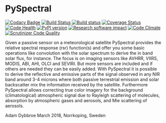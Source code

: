 PySpectral
==========

[![Codacy Badge](https://api.codacy.com/project/badge/Grade/9f039d7d640846ca89be8a78fa11e1f6)](https://www.codacy.com/app/adybbroe/pyspectral?utm_source=github.com&utm_medium=referral&utm_content=pytroll/pyspectral&utm_campaign=badger)
[![Build Status](https://travis-ci.org/pytroll/pyspectral.png?branch=develop)](https://travis-ci.org/pytroll/pyspectral)
[![Build status](https://ci.appveyor.com/api/projects/status/dgwvkldr65tyv9t2/branch/develop?svg=true)](https://ci.appveyor.com/project/adybbroe/pyspectral/branch/develop)
[![Coverage Status](https://coveralls.io/repos/github/pytroll/pyspectral/badge.svg?branch=develop)](https://coveralls.io/github/pytroll/pyspectral?branch=develop)
[![Code Health](https://landscape.io/github/pytroll/pyspectral/develop/landscape.png)](https://landscape.io/github/pytroll/pyspectral/develop)
[![PyPI version](https://badge.fury.io/py/pyspectral.svg)](https://badge.fury.io/py/pyspectral)
[![Research software impact](http://depsy.org/api/package/pypi/pyspectral/badge.svg)](http://depsy.org/package/python/pyspectral)
[![Code Climate](https://codeclimate.com/github/pytroll/pyspectral/badges/gpa.svg)](https://codeclimate.com/github/pytroll/pyspectral)
[![Scrutinizer Code Quality](https://scrutinizer-ci.com/g/pytroll/pyspectral/badges/quality-score.png?b=develop)](https://scrutinizer-ci.com/g/pytroll/pyspectral/?branch=develop)

Given a passive sensor on a meteorological satellite PySpectral provides the
relative spectral response (rsr) function(s) and offer you some basic
operations like convolution with the solar spectrum to derive the in band solar
flux, for instance. The focus is on imaging sensors like AVHRR, VIIRS, MODIS, ABI,
AHI, OLCI and SEVIRI. But more sensors are included and if others are needed they can
be easily added. With PySpectral it is possible to derive the reflective and
emissive parts of the signal observed in any NIR band around 3-4 microns where
both passive terrestrial emission and solar backscatter mix the information
received by the satellite. Furthermore PySpectral allows correcting true color
imagery for the background (climatological) atmospheric signal due to Rayleigh
scattering of molecules, absorption by atmospheric gases and aerosols, and Mie
scattering of aerosols.

Adam Dybbroe
March 2018, Norrkoping, Sweden
